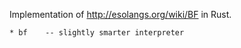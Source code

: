 
Implementation of http://esolangs.org/wiki/BF in Rust.

    * bf    -- slightly smarter interpreter

